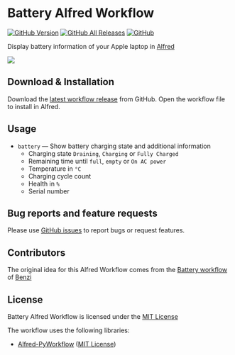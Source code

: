 # Battery Alfred Workflow

[![GitHub Version][version-shield]][gh-releases]
[![GitHub All Releases][downloads-shield]][gh-releases]
[![GitHub][license-shield]][mit-license]

Display battery information of your Apple laptop in [Alfred][alfred]

![][preview]

## Download & Installation

Download the [latest workflow release][gh-latest-release] from GitHub. Open the workflow file to
install in Alfred.

## Usage

- `battery` — Show battery charging state and additional information
  - Charging state `Draining`, `Charging` or `Fully Charged`
  - Remaining time until `full`, `empty` or `On AC power`
  - Temperature in `°C`
  - Charging cycle count
  - Health in `%`
  - Serial number

## Bug reports and feature requests

Please use [GitHub issues][gh-issues] to report bugs or request features.

## Contributors

The original idea for this Alfred Workflow comes from the [Battery workflow][benzi-alfred-battery]
of [Benzi][benzi-ahamed]

## License

Battery Alfred Workflow is licensed under the [MIT License][mit-license]

The workflow uses the following libraries:

- [Alfred-PyWorkflow][alfred-pyworkflow] ([MIT License][mit-license])

[alfred-pyworkflow]: https://github.com/harrtho/alfred-pyworkflow
[alfred]: https://www.alfredapp.com
[benzi-ahamed]: https://github.com/BenziAhamed
[benzi-alfred-battery]: https://github.com/BenziAhamed/alfred-battery
[downloads-shield]: https://img.shields.io/github/downloads/harrtho/alfred-battery/total.svg
[gh-issues]: https://github.com/harrtho/alfred-battery/issues
[gh-latest-release]: https://github.com/harrtho/alfred-battery/releases/latest
[gh-releases]: https://github.com/harrtho/alfred-battery/releases
[license-shield]: https://img.shields.io/github/license/harrtho/alfred-battery.svg
[mit-license]: http://opensource.org/licenses/MIT
[preview]: img/preview.png
[version-shield]: https://img.shields.io/github/release/harrtho/alfred-battery.svg
